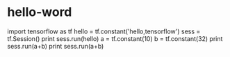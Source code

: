 # hello-word
import tensorflow as tf
hello = tf.constant('hello,tensorflow')
sess = tf.Session()
print sess.run(hello)
a = tf.constant(10)
b = tf.constant(32)
print sess.run(a+b)
print sess.run(a+b)
